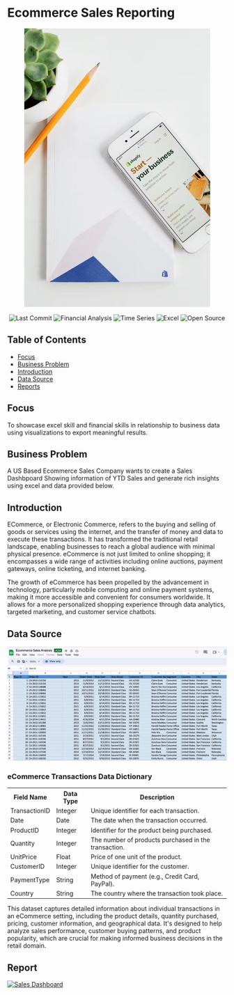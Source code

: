 # Ecommerce Sales Reporting

<p align="center">
  <!-- Replace 'image_url' with the actual URL of your image -->
  <img src="pic1.jpeg" alt="Ecommerce-Picture">
</p>

<p align="center">
  <img src="https://img.shields.io/github/last-commit/dsrichard97/Ecommerce" alt="Last Commit">
  <img src="https://img.shields.io/badge/Financial_Analysis-Trends-red" alt="Financial Analysis">
  <img src="https://img.shields.io/badge/STAT-Time_Series-blue" alt="Time Series">
  <img src="https://img.shields.io/badge/Excel-green" alt="Excel">
  <img src="https://badges.frapsoft.com/os/v1/open-source.svg?v=103" alt="Open Source">
  </a>
</p>



## Table of Contents
- [Focus](#focus)
- [Business Problem](#bussines)
- [Introduction](#introduction)
- [Data Source](#data-source)
- [Reports](#report)

## Focus 
To showcase excel skill and financial skills in relationship to business data using visualizations to export meaningful results.

## Business Problem
A US Based Ecommerce Sales Company wants to create a Sales Dashbpoard Showing information of YTD Sales and generate rich insights using excel and data provided below.


## Introduction
ECommerce, or Electronic Commerce, refers to the buying and selling of goods or services using the internet, and the transfer of money and data to execute these transactions. It has transformed the traditional retail landscape, enabling businesses to reach a global audience with minimal physical presence. eCommerce is not just limited to online shopping; it encompasses a wide range of activities including online auctions, payment gateways, online ticketing, and internet banking.

The growth of eCommerce has been propelled by the advancement in technology, particularly mobile computing and online payment systems, making it more accessible and convenient for consumers worldwide. It allows for a more personalized shopping experience through data analytics, targeted marketing, and customer service chatbots.


## Data Source

![EcommerceData](https://github.com/dsrichard97/Ecommerce/blob/main/vidgif.gif)

### eCommerce Transactions Data Dictionary
<table>
  <tr>
    <th>Field Name</th>
    <th>Data Type</th>
    <th>Description</th>
  </tr>
  <tr>
    <td>TransactionID</td>
    <td>Integer</td>
    <td>Unique identifier for each transaction.</td>
  </tr>
  <tr>
    <td>Date</td>
    <td>Date</td>
    <td>The date when the transaction occurred.</td>
  </tr>
  <tr>
    <td>ProductID</td>
    <td>Integer</td>
    <td>Identifier for the product being purchased.</td>
  </tr>
  <tr>
    <td>Quantity</td>
    <td>Integer</td>
    <td>The number of products purchased in the transaction.</td>
  </tr>
  <tr>
    <td>UnitPrice</td>
    <td>Float</td>
    <td>Price of one unit of the product.</td>
  </tr>
  <tr>
    <td>CustomerID</td>
    <td>Integer</td>
    <td>Unique identifier for the customer.</td>
  </tr>
  <tr>
    <td>PaymentType</td>
    <td>String</td>
    <td>Method of payment (e.g., Credit Card, PayPal).</td>
  </tr>
  <tr>
    <td>Country</td>
    <td>String</td>
    <td>The country where the transaction took place.</td>
  </tr>
</table>

This dataset captures detailed information about individual transactions in an eCommerce setting, including the product details, quantity purchased, pricing, customer information, and geographical data. It's designed to help analyze sales performance, customer buying patterns, and product popularity, which are crucial for making informed business decisions in the retail domain.



## Report
<a href="https://public.tableau.com/views/SalesDashboard_17081176398890/Dashboard1?:language=en-US&:display_count=n&:origin=viz_share_link" target="_blank">
    <img src="https://public.tableau.com/static/images/Sa/SalesDashboard_17081176398890/Dashboard1/1.png" alt="Sales Dashboard" style="border: none; max-width: 100%; height: auto;">
</a>



